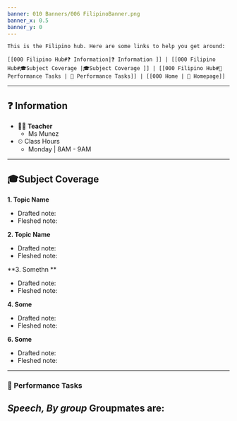 ```yaml
---
banner: 010 Banners/006 FilipinoBanner.png
banner_x: 0.5
banner_y: 0
---
```


```ad-note
This is the Filipino hub. Here are some links to help you get around:

[[000 Filipino Hub#❓ Information|❓ Information ]] | [[000 Filipino Hub#🎓Subject Coverage |🎓Subject Coverage ]] | [[000 Filipino Hub#🎎 Performance Tasks | 🎎 Performance Tasks]] | [[000 Home | 🏡 Homepage]]
```

---
## ❓ Information
- 👩‍🏫 **Teacher**
	- Ms Munez
- ⏲ Class Hours
	- Monday | 8AM - 9AM

---
## 🎓Subject Coverage
**1. Topic Name**
- Drafted note: 
- Fleshed note: 

**2. Topic Name**
- Drafted note:
- Fleshed note:

**3. Somethn **
- Drafted note:
- Fleshed note:

**4. Some**
- Drafted note:
- Fleshed note:

**6. Some**
- Drafted note:
- Fleshed note:

---

### 🎎 Performance Tasks

*Speech, By group*
Groupmates are:
- 

